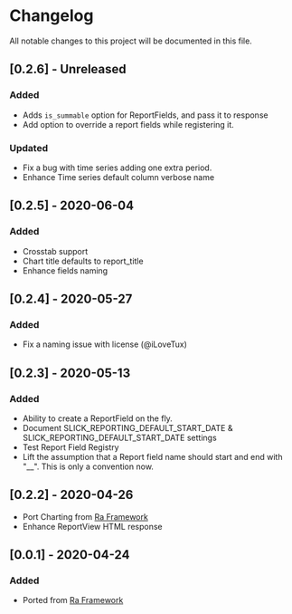 # Changelog
All notable changes to this project will be documented in this file.

## [0.2.6] - Unreleased
### Added

- Adds `is_summable` option for ReportFields, and pass it to response
- Add option to override a report fields while registering it.

### Updated
- Fix a bug with time series adding one extra period. 
- Enhance Time series default column verbose name


## [0.2.5] - 2020-06-04
### Added

- Crosstab support 
- Chart title defaults to report_title
- Enhance fields naming

## [0.2.4] - 2020-05-27
### Added
- Fix a naming issue with license (@iLoveTux)

## [0.2.3] - 2020-05-13
### Added
- Ability to create a ReportField on the fly.
- Document SLICK_REPORTING_DEFAULT_START_DATE & SLICK_REPORTING_DEFAULT_START_DATE settings
- Test Report Field Registry
- Lift the assumption that a Report field name should start and end with "__". This is only a convention now.

 
## [0.2.2] - 2020-04-26
- Port Charting from [Ra Framework](https://github.com/ra-systems/RA)
- Enhance ReportView HTML response


## [0.0.1] - 2020-04-24
### Added
- Ported from [Ra Framework](https://github.com/ra-systems/RA) 
